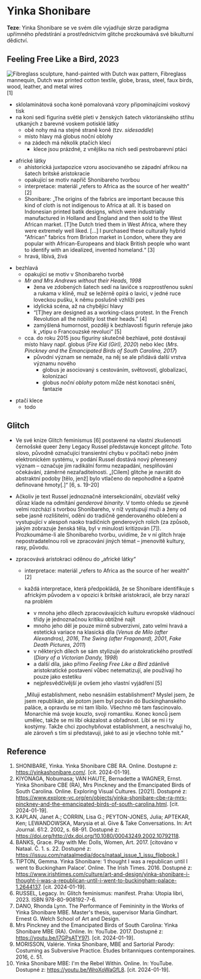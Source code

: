 
# Yinka Shonibare

**Teze**: Yinka Shonibare se ve svém díle vyjadřuje skrze paradigma upřímného předstírání a prostřednictvím glitche prozkoumává své bikulturní dědictví.


## Feeling Free Like a Bird, 2023
![Fibreglass sculpture, hand-painted with Dutch wax pattern, Fibreglass mannequin, Dutch wax printed cotton textile, globe, brass, steel, faux birds, wood, leather, and metal wires](https://images.prismic.io/shonibarestudio/730caba5-251f-4ff2-9d92-aecd3ff47a73_SHO+1162+Feeling+Free+Like+a+Bird+1.jpg)
[1]


* sklolaminátová socha koně pomalovaná vzory připomínajícími voskový tisk
* na koni sedí figurína světlé pleti v ženských šatech viktoriánského střihu utkaných z barevné voskem potisklé látky
  * obě nohy má na stejné straně koně (tzv. _sidesaddle_)
  * místo hlavy má globus noční oblohy
  * na zádech má několik ptačích klecí
    * klece jsou prázdné, z vnějšku na nich sedí pestrobarevní ptáci

<!-- . -->

* africké látky
  * ahistorická juxtapozice vzoru asociovaného se západní afrikou na šatech britské aristokracie
  * opakující se motiv napříč Shonibareho tvorbou
  * interpretace: materiál „refers to Africa as the source of her wealth“ [2]
  * Shonibare: „The origins of the fabrics are important because this kind of cloth is not indigenous to Africa at all. It is based on Indonesian printed batik designs, which were industrially manufactured in Holland and England and then sold to the West African market. [T]he Dutch tried them in West Africa, where they were extremely well liked. [...] I purchased these culturally hybrid "African" fabrics from Brixton market in London, where they are popular with African-Europeans and black British people who want to identify with an idealized, invented homeland.“ [3]
  * hravá, líbivá, živá

<!-- . -->

* bezhlavá
  * opakující se motiv v Shonibareho tvorbě
  * _Mr and Mrs Andrews without their Heads, 1998_
    * žena ve zdobených šatech sedí na lavičce s rozprostřenou sukní a rukama v klíně, muž se ležérně opírá o lavici, v jedné ruce loveckou pušku, k němu poslušně vzhlíží pes
    * idylická scéna, až na chybějící hlavy
    * “[T]hey are designed as a working-class protest. In the French Revolution all the nobility lost their heads.” [4]
    * zamýšlená humornost, později k bezhlavosti figurín referuje jako k „vtipu o Francouzské revoluci“ [5]
  * cca. do roku 2015 jsou figuríny skutečně bezhlavé, poté dostávají místo hlavy např. globus (_Fire Kid (Girl), 2020_) nebo klec (_Mrs. Pinckney and the Emancipated Birds of South Carolina, 2017_)
    * původní význam se nemaže, na něj se ale přidává další vrstva významu nového
      * globus je asociovaný s cestováním, světovostí, globalizací, kolonizací
      * globus _noční oblohy_ potom může nést konotaci snění, fantazie

<!-- . -->

* ptačí klece
  * todo

## Glitch

* Ve své knize Glitch feminismus [6] postavené na vlastní zkušenosti černošské queer ženy Legacy Russel představuje koncept _glitche_. Toto slovo, původně označující transientní chybu v počítači nebo jiném elektronickém systému, v podání Russel dostává nový přenesený význam – označuje jím radikální formu nezapadání, nesplňování očekávání, záměrné nezařaditelnosti. „[Cílem] glitche je navrátit do abstraktní podoby [tělo, jenž] bylo vtlačeno do nepohodlné a špatně definované hmoty[.]“ [6, s. 19-20]
* Ačkoliv je text Russel jednoznačně intersekcionální, obzvlášť velký důraz klade na odmítání _genderové binarity_. V tomto ohledu se zjevně velmi rozchází s tvorbou Shonibareho, v níž vystupují muži a ženy od sebe jasně rozlišitelní, oděni do tradičně genderovaného oblečení a vystupující v alespoň naoko tradičních genderových rolích (za způsob, jakým zobrazuje ženská těla, byl v minulosti kritizován [7]). Prozkoumáme-li ale Shonibareho tvorbu, uvidíme, že v ní glitch hraje nepostradatelnou roli ve zpracování jiných témat – jmenovitě kultury, rasy, původu.

* zpracovává aristokraci oděnou do „africké látky“
  * interpretace: materiál „refers to Africa as the source of her wealth“ [2]
  * každá interpretace, která předpokládá, že se Shonibare identifikuje s africkým původem a v opozici k britské aristokracii, ale brzy narazí na problém
    * v mnoha jeho dílech zpracovávajících kulturu evropské vládnoucí třídy je jednoznačnou kritiku obtížné najít
    * mnoho jeho děl je pouze mírně subverzivní, zato velmi hravá a estetická variace na klasická díla (_Venus de Milo (after Alexandros), 2016_, _The Swing (after Fragonard), 2001_, _Fake Death Pictures, 2011_)
    * v některých dílech se sám stylizuje do aristokratického prostředí (_Diary of a Victorian Dandy, 1998_)
    * a další díla, jako přímo _Feeling Free Like a Bird_ zdánlivě aristokratické postavení vůbec netematizují, ale používají ho pouze jako estetiku
    * nejpřesvědčivější je ovšem jeho vlastní vyjádření [5]

    „Miluji establishment, nebo nesnáším establishment? Myslel jsem, že jsem republikán, ale potom jsem byl pozván do Buckinghanského paláce, a opravdu se mi tam líbilo. Všechno mě tam fascinovalo. Monarchie má svoje kouzlo, svoji romantiku. Konec konců jsem umělec, takže se mi líbí okázalost a obřadnost. Líbí se mi i ty kostýmy. Takže chci zpochybňovat establishment, a neschvaluji ho, ale zároveň s tím si představuji, jaké to asi je všechno tohle mít.“
  


## Reference
1. SHONIBARE, Yinka. Yinka Shonibare CBE RA. Online. Dostupné z: https://yinkashonibare.com/. [cit. 2024-01-19].
2. KIYONAGA, Nobumasa; VAN HAUTE, Bernadette a WAGNER, Ernst. Yinka Shonibare CBE (RA), Mrs Pinckney and the Emancipated Birds of South Carolina. Online. Exploring Visual Cultures. [2021]. Dostupné z: https://www.explore-vc.org/en/objects/yinka-shonibare-cbe-ra-mrs-pinckney-and-the-emancipated-birds-of-south-carolina.html. [cit. 2024-01-19].
3. KAPLAN, Janet A.; CORRIN, Lisa G.; PEYTON-JONES, Julia; APTEKAR, Ken; LEWANDOWSKA, Marysia et al. Give & Take Conversations. In: Art Journal. 61:2. 2002, s. 68-91. Dostupné z: https://doi.org/http://dx.doi.org/10.1080/00043249.2002.10792118.
4. BANKS, Grace. Play with Me: Dolls, Women, Art. 2017. [citováno v Nataal. Č. 1. s. 22. Dostupné z: https://issuu.com/nataalmedia/docs/nataal_issue_1_issu_flipbook.]
5. TIPTON, Gemma. Yinka Shonibare: ‘I thought I was a republican until I went to Buckingham Palace’. Online. The Irish Times. 2016. Dostupné z: https://www.irishtimes.com/culture/art-and-design/yinka-shonibare-i-thought-i-was-a-republican-until-i-went-to-buckingham-palace-1.2644137. [cit. 2024-01-19].
6. RUSSEL, Legacy. In: Glitch feminismus: manifest. Praha: Utopia libri, 2023. ISBN 978-80-908192-7-6.
7. DANO, Rhonda Lynn. The Performance of Femininity in the Works of Yinka Shonibare MBE. Master's thesis, supervisor Maria Gindhart. Ernest G. Welch School of Art and Design.
8. Mrs Pinckney and the Emancipated Birds of South Carolina: Yinka Shonibare MBE (RA). Online. In: YouTube. 2017. Dostupné z: https://youtu.be/l7GPsATY97I. [cit. 2024-01-19].
9. MORISSON, Valérie. Yinka Shonibare, MBE and Sartorial Parody: Costuming as Subversive Practice. Études britanniques contemporaines. 2016, č. 51.
999. Yinka Shonibare MBE: I'm the Rebel Within. Online. In: YouTube. Dostupné z: https://youtu.be/WroXoWaGfL8. [cit. 2024-01-19].
